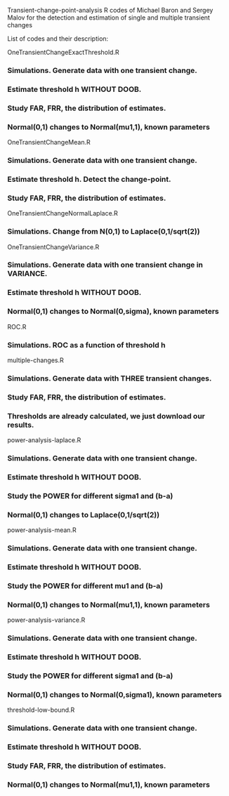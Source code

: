 Transient-change-point-analysis
R codes of Michael Baron and Sergey 
Malov for the detection and estimation of single and multiple transient changes

List of codes and their description:

OneTransientChangeExactThreshold.R
### Simulations. Generate data with one transient change.
### Estimate threshold h WITHOUT DOOB.
### Study FAR, FRR, the distribution of estimates.
### Normal(0,1) changes to Normal(mu1,1), known parameters

OneTransientChangeMean.R
### Simulations. Generate data with one transient change.
### Estimate threshold h. Detect the change-point. 
### Study FAR, FRR, the distribution of estimates.

OneTransientChangeNormalLaplace.R
### Simulations. Change from N(0,1) to Laplace(0,1/sqrt(2))

OneTransientChangeVariance.R
### Simulations. Generate data with one transient change in VARIANCE.
### Estimate threshold h WITHOUT DOOB.
### Normal(0,1) changes to Normal(0,sigma), known parameters

ROC.R
### Simulations. ROC as a function of threshold h

multiple-changes.R
### Simulations. Generate data with THREE transient changes. 
### Study FAR, FRR, the distribution of estimates.
### Thresholds are already calculated, we just download our results.

power-analysis-laplace.R
### Simulations. Generate data with one transient change.
### Estimate threshold h WITHOUT DOOB.
### Study the POWER for different sigma1 and (b-a)
### Normal(0,1) changes to Laplace(0,1/sqrt(2))

power-analysis-mean.R
### Simulations. Generate data with one transient change.
### Estimate threshold h WITHOUT DOOB.
### Study the POWER for different mu1 and (b-a)
### Normal(0,1) changes to Normal(mu1,1), known parameters

power-analysis-variance.R
### Simulations. Generate data with one transient change.
### Estimate threshold h WITHOUT DOOB.
### Study the POWER for different sigma1 and (b-a)
### Normal(0,1) changes to Normal(0,sigma1), known parameters

threshold-low-bound.R
### Simulations. Generate data with one transient change.
### Estimate threshold h WITHOUT DOOB.
### Study FAR, FRR, the distribution of estimates.
### Normal(0,1) changes to Normal(mu1,1), known parameters
